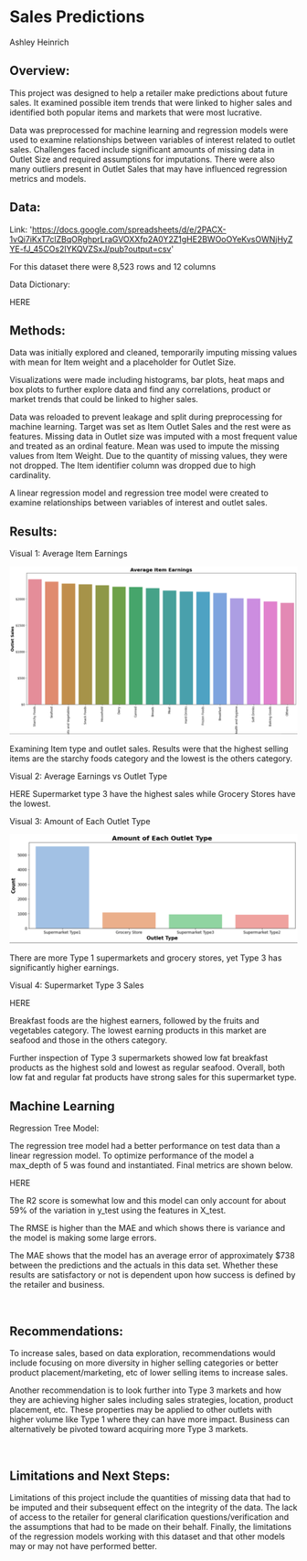 # Sales Predictions

Ashley Heinrich
 
## Overview: 

This project was designed to help a retailer make predictions about future sales. It examined possible item trends that were linked to higher sales and identified both popular items and markets that were most lucrative. 

Data was preprocessed for machine learning and regression models were used to examine relationships between variables of interest related to outlet sales. Challenges faced include significant amounts of missing data in Outlet Size and required assumptions for imputations. There were also many outliers present in Outlet Sales that may have influenced regression metrics and models. 

## Data:

Link: 'https://docs.google.com/spreadsheets/d/e/2PACX-1vQi7iKxT7clZBqORghprLraGVOXXfp2A0Y2Z1gHE2BWOoOYeKvsOWNjHyZYE-fJ_45COs2lYKQVZSxJ/pub?output=csv'

For this dataset there were 8,523 rows and 12 columns

Data Dictionary:

HERE

## Methods:

Data was initially explored and cleaned, temporarily imputing missing values with mean for Item weight and a placeholder for Outlet Size. 

Visualizations were made including histograms, bar plots, heat maps and box plots to further explore data and find any correlations, product or market trends that could be linked to higher sales. 

Data was reloaded to prevent leakage and split during preprocessing for machine learning. Target was set as Item Outlet Sales and the rest were as features. Missing data in Outlet size was imputed with a most frequent value and treated as an ordinal feature. Mean was used to impute the missing values from Item Weight. Due to the quantity of missing values, they were not dropped. The Item identifier column was dropped due to high cardinality. 

A linear regression model and regression tree model were created to examine relationships between variables of interest and outlet sales. 
 
## Results:

Visual 1: Average Item Earnings 

![Average Item Earnings](images/average-items-earnings.png)

Examining Item type and outlet sales. Results were that the highest selling items are the starchy foods category and the lowest is the others category.


Visual 2: Average Earnings vs Outlet Type

HERE
Supermarket type 3 have the highest sales while Grocery Stores have the lowest.


Visual 3: Amount of Each Outlet Type

![Amount of Each Outlet Type](images/amount-each-outlet-type.png)

There are more Type 1 supermarkets and grocery stores, yet Type 3 has significantly higher earnings.


Visual 4: Supermarket Type 3 Sales

HERE 

Breakfast foods are the highest earners, followed by the fruits and vegetables category. The lowest earning products in this market are seafood and those in the others category. 

Further inspection of Type 3 supermarkets showed low fat breakfast products as the highest sold and lowest as regular seafood. Overall, both low fat and regular fat products have strong sales for this supermarket type. 

## Machine Learning

Regression Tree Model: 

The regression tree model had a better performance on test data than a linear regression model. To optimize performance of the model a max_depth of 5 was found and instantiated. Final metrics are shown below. 

HERE

The R2 score is somewhat low and this model can only account for about 59% of the variation in y_test using the features in X_test. 

The RMSE is higher than the MAE and which shows there is variance and the model is making some large errors. 

The MAE shows that the model has an average error of approximately $738 between the predictions and the actuals in this data set. Whether these results are satisfactory or not is dependent upon how success is defined by the retailer and business. 

 
## Recommendations:

To increase sales, based on data exploration, recommendations would include focusing on more diversity in higher selling categories or better product placement/marketing, etc of lower selling items to increase sales. 

Another recommendation is to look further into Type 3 markets and how they are achieving higher sales including sales strategies, location, product placement, etc. These properties may be applied to other outlets with higher volume like Type 1 where they can have more impact. Business can alternatively be pivoted toward acquiring more Type 3 markets. 

 
## Limitations and Next Steps:

Limitations of this project include the quantities of missing data that had to be imputed and their subsequent effect on the integrity of the data. The lack of access to the retailer for general clarification questions/verification and the assumptions that had to be made on their behalf. Finally, the limitations of the regression models working with this dataset and that other models may or may not have performed better. 
 




